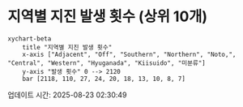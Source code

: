 # 지역별 지진 발생 횟수 (상위 10개)

```mermaid
xychart-beta
    title "지역별 지진 발생 횟수"
    x-axis ["Adjacent", "Off", "Southern", "Northern", "Noto,", "Central", "Western", "Hyuganada", "Kiisuido", "미분류"]
    y-axis "발생 횟수" 0 --> 2120
    bar [2118, 110, 27, 24, 20, 18, 13, 10, 8, 7]
```

업데이트 시간: 2025-08-23 02:30:49
